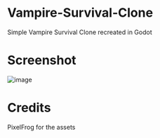 # Vampire-Survival-Clone

Simple Vampire Survival Clone recreated in Godot

# Screenshot

![image](https://github.com/user-attachments/assets/2f61c089-4f0e-45cc-a4b4-c3492d5f9c6e)

# Credits

PixelFrog for the assets
